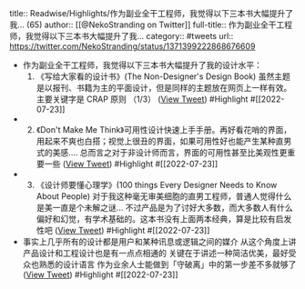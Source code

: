 title:: Readwise/Highlights/作为副业全干工程师，我觉得以下三本书大幅提升了我... (65)
author:: [[@NekoStranding on Twitter]]
full-title:: 作为副业全干工程师，我觉得以下三本书大幅提升了我...
category:: #tweets
url:: https://twitter.com/NekoStranding/status/1371399222868676609

- 作为副业全干工程师，我觉得以下三本书大幅提升了我的设计水平：
  1. 《写给大家看的设计书》(The Non-Designer's Design Book) 虽然主题是以报刊、书籍为主的平面设计，但是同样的主题放在网页上一样有效。主要关键字是 CRAP 原则
  （1/3） ([View Tweet](https://twitter.com/NekoStranding/status/1371399222868676609)) #Highlight #[[2022-07-23]]
- 2. 《Don't Make Me Think》可用性设计快速上手手册。再好看花哨的界面，用起来不爽也白搭；视觉上很丑的界面，如果可用性好也能产生某种直男式的美感....
  总而言之对于非设计师而言，界面的可用性甚至比美观性更重要一些 ([View Tweet](https://twitter.com/NekoStranding/status/1371399643246981122)) #Highlight #[[2022-07-23]]
- 3. 《设计师要懂心理学》(100 things Every Designer Needs to Know About People) 对于我这种毫无审美细胞的直男工程师，普通人觉得什么是美一直是个未解之谜...
  不过产品是为了讨好大多数，而大多数人有什么偏好和幻觉，有学术基础的。这本书没有上面两本经典，算是比较有启发性吧 ([View Tweet](https://twitter.com/NekoStranding/status/1371400801587892224)) #Highlight #[[2022-07-23]]
- 事实上几乎所有的设计都是用户和某种讯息或逻辑之间的媒介
  从这个角度上讲产品设计和工程设计也是有一点点相通的
  关键在于讲述一种简洁优美，最好受众也熟悉的设计语言
  作为业余人士能做到「守破离」中的第一步差不多就够了 ([View Tweet](https://twitter.com/NekoStranding/status/1371402057287016450)) #Highlight #[[2022-07-23]]